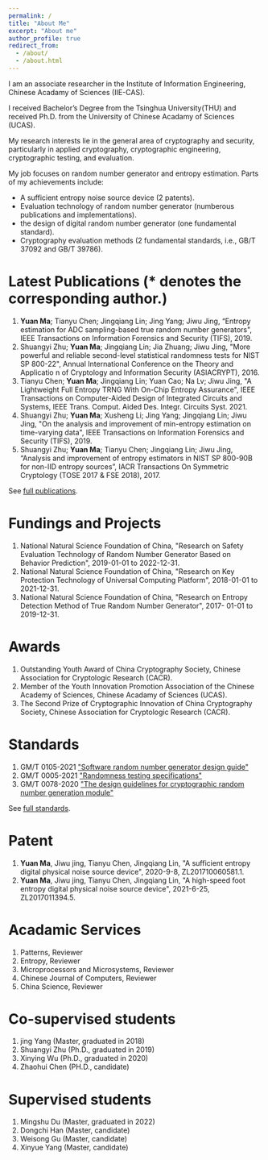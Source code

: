```yaml
---
permalink: /
title: "About Me"
excerpt: "About me"
author_profile: true
redirect_from: 
  - /about/
  - /about.html
---
```



I am an associate researcher in the Institute of Information Engineering, Chinese Acadamy of Sciences (IIE-CAS).

I received Bachelor’s Degree from the Tsinghua University(THU) and received Ph.D. from the University of Chinese Acadamy of Sciences (UCAS).

My research interests lie in the general area of cryptography and security, particularly in applied cryptography, cryptographic engineering, cryptographic testing, and evaluation.

My job focuses on random number generator and entropy estimation. Parts of my achievements include:
* A sufficient entropy noise source device (2 patents).
* Evaluation technology of random number generator (numberous publications and implementations).
* the design of digital random number generator (one fundamental standard).
* Cryptography evaluation methods (2 fundamental standards, i.e., GB/T 37092 and GB/T 39786). 


Latest Publications (\* denotes the corresponding author.)
======
1. **Yuan Ma**; Tianyu Chen; Jingqiang Lin; Jing Yang; Jiwu Jing, “Entropy estimation for ADC sampling-based true random number generators", IEEE Transactions on Information Forensics and Security (TIFS), 2019.
1. Shuangyi Zhu; **Yuan Ma**; Jingqiang Lin; Jia Zhuang; Jiwu Jing, "More powerful and reliable second-level statistical randomness tests for NIST SP 800-22", Annual International Conference on the Theory and Applicatio n of Cryptology and Information Security (ASIACRYPT), 2016.
1. Tianyu Chen; **Yuan Ma**; Jingqiang Lin; Yuan Cao; Na Lv; Jiwu Jing, "A Lightweight Full Entropy TRNG With On-Chip Entropy Assurance", IEEE Transactions on Computer-Aided Design of Integrated Circuits and Systems, IEEE Trans. Comput. Aided Des. Integr. Circuits Syst. 2021.
1. Shuangyi Zhu; **Yuan Ma**; Xusheng Li; Jing Yang; Jingqiang Lin; Jiwu Jing, "On the analysis and improvement of min-entropy estimation on time-varying data", IEEE Transactions on Information Forensics and Security (TIFS), 2019.
1. Shuangyi Zhu; **Yuan Ma**; Tianyu Chen; Jingqiang Lin; Jiwu Jing, “Analysis and improvement of entropy estimators in NIST SP 800-90B for non-IID entropy sources”, IACR Transactions On Symmetric Cryptology (TOSE 2017 & FSE 2018), 2017.


See [full publications](/full-publications/).

Fundings and Projects
======
1.  National Natural Science Foundation of China, "Research on Safety Evaluation Technology of Random Number Generator Based on Behavior Prediction", 2019-01-01 to 2022-12-31.
1.  National Natural Science Foundation of China, "Research on Key Protection Technology of Universal Computing Platform", 2018-01-01 to 2021-12-31.
1.  National Natural Science Foundation of China, "Research on Entropy Detection Method of True Random Number Generator", 2017- 01-01 to 2019-12-31.

Awards
======
1. Outstanding Youth Award of China Cryptography Society, Chinese Association for Cryptologic Research (CACR).
1. Member of the Youth Innovation Promotion Association of the Chinese Academy of Sciences, Chinese Acadamy of Sciences (UCAS).
1. The Second Prize of Cryptographic Innovation of China Cryptography Society, Chinese Association for Cryptologic Research (CACR).

Standards
======
1. GM/T 0105-2021 ["Software random number generator design guide"](https://www.chinesestandard.net/PDF.aspx/GMT0105-2021) 
1. GM/T 0005-2021 ["Randomness testing specifications"](https://www.chinesestandard.net/PDF.aspx/GMT0005-2021) 
1. GM/T 0078-2020 ["The design guidelines for cryptographic random number generation module"](https://www.chinesestandard.net/PDF.aspx/GMT0078-2020) 

See [full standards](/standards/).

Patent
======
1. **Yuan Ma**, Jiwu jing, Tianyu Chen, Jingqiang Lin, "A sufficient entropy digital physical noise source device", 2020-9-8, ZL201710060581.1.
1. **Yuan Ma**, Jiwu jing, Tianyu Chen, Jingqiang Lin, "A high-speed foot entropy digital physical noise source device", 2021-6-25, ZL2017011394.5.

Acadamic Services
======
1. Patterns, Reviewer
1. Entropy, Reviewer
1. Microprocessors and Microsystems, Reviewer
1. Chinese Journal of Computers, Reviewer
1. China Science, Reviewer

Co-supervised students
======
1. jing Yang (Master, graduated in 2018)
1. Shuangyi Zhu (Ph.D., graduated in 2019)
1. Xinying Wu (Ph.D., graduated in 2020)
1. Zhaohui Chen (PH.D., candidate)

Supervised students
======
1. Mingshu Du (Master, graduated in 2022)
1. Dongchi Han (Master, candidate)
1. Weisong Gu (Master, candidate)
1. Xinyue Yang (Master, candidate)